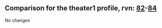 ## Comparison for the theater1 profile, rvn: [82](https://github.com/PRO100KatYT/FortniteProfileRevisions/tree/main/profiles/theater1/82%20theater1.json)-[84](https://github.com/PRO100KatYT/FortniteProfileRevisions/tree/main/profiles/theater1/84%20theater1.json)

No changes
